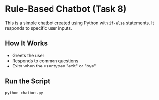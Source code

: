 # Rule-Based Chatbot (Task 8)

This is a simple chatbot created using Python with `if-else` statements. It responds to specific user inputs.

## How It Works

- Greets the user
- Responds to common questions
- Exits when the user types "exit" or "bye"

## Run the Script

```bash
python chatbot.py
